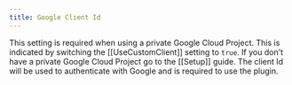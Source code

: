 ```yaml
---
title: Google Client Id
---
```


This setting is required when using a private Google Cloud Project.
This is indicated by switching the [[UseCustomClient]] setting to `true`.
If you don't have a private Google Cloud Project go to the [[Setup]] guide.
The client Id will be used to authenticate with Google and is required to use the plugin.
